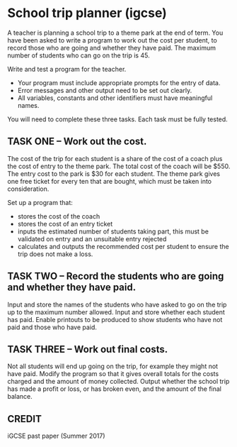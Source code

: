 # School trip planner (igcse)

A teacher is planning a school trip to a theme park at the end of term. You have been asked to write a
program to work out the cost per student, to record those who are going and whether they have paid.
The maximum number of students who can go on the trip is 45.

Write and test a program for the teacher.

* Your program must include appropriate prompts for the entry of data.
* Error messages and other output need to be set out clearly.
* All variables, constants and other identifiers must have meaningful names.

You will need to complete these three tasks. Each task must be fully tested.

## TASK ONE – Work out the cost.

The cost of the trip for each student is a share of the cost of a coach plus the cost of entry to the theme park. The total cost of the coach will be $550. The entry cost to the park is $30 for each student. The theme park gives one free ticket for every ten that are bought, which must be taken into consideration.

Set up a program that:

* stores the cost of the coach
* stores the cost of an entry ticket
* inputs the estimated number of students taking part, this must be validated on entry and an
unsuitable entry rejected
* calculates and outputs the recommended cost per student to ensure the trip does not make a loss.

## TASK TWO – Record the students who are going and whether they have paid.

Input and store the names of the students who have asked to go on the trip up to the maximum number
allowed. Input and store whether each student has paid. Enable printouts to be produced to show
students who have not paid and those who have paid.

## TASK THREE – Work out final costs.

Not all students will end up going on the trip, for example they might not have paid. Modify the program
so that it gives overall totals for the costs charged and the amount of money collected. Output whether
the school trip has made a profit or loss, or has broken even, and the amount of the final balance.

## CREDIT

iGCSE past paper (Summer 2017)

